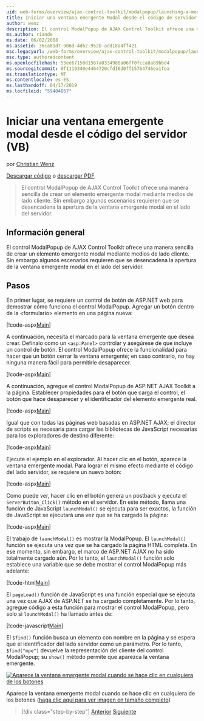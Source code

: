 ```yaml
---
uid: web-forms/overview/ajax-control-toolkit/modalpopup/launching-a-modal-popup-window-from-server-code-vb
title: Iniciar una ventana emergente Modal desde el código de servidor (VB) | Microsoft Docs
author: wenz
description: El control ModalPopup de AJAX Control Toolkit ofrece una manera sencilla de crear un elemento emergente modal mediante medios de lado cliente. Sin embargo, algunos escenarios requieren que t...
ms.author: riande
ms.date: 06/02/2008
ms.assetid: 36ca81d7-906d-4db2-952b-add18a4ff421
msc.legacyurl: /web-forms/overview/ajax-control-toolkit/modalpopup/launching-a-modal-popup-window-from-server-code-vb
msc.type: authoredcontent
ms.openlocfilehash: 55ee67150d1567a0334988a06ff0fcca8a89bbd4
ms.sourcegitcommit: 0f1119340e4464720cfd16d0ff15764746ea1fea
ms.translationtype: MT
ms.contentlocale: es-ES
ms.lasthandoff: 04/17/2019
ms.locfileid: "59404057"
---
```

# <a name="launching-a-modal-popup-window-from-server-code-vb"></a>Iniciar una ventana emergente modal desde el código del servidor (VB)

por [Christian Wenz](https://github.com/wenz)

[Descargar código](http://download.microsoft.com/download/2/4/0/24052038-f942-4336-905b-b60ae56f0dd5/ModalPopup1.vb.zip) o [descargar PDF](http://download.microsoft.com/download/b/6/a/b6ae89ee-df69-4c87-9bfb-ad1eb2b23373/modalpopup1VB.pdf)

> El control ModalPopup de AJAX Control Toolkit ofrece una manera sencilla de crear un elemento emergente modal mediante medios de lado cliente. Sin embargo algunos escenarios requieren que se desencadena la apertura de la ventana emergente modal en el lado del servidor.


## <a name="overview"></a>Información general

El control ModalPopup de AJAX Control Toolkit ofrece una manera sencilla de crear un elemento emergente modal mediante medios de lado cliente. Sin embargo algunos escenarios requieren que se desencadena la apertura de la ventana emergente modal en el lado del servidor.

## <a name="steps"></a>Pasos

En primer lugar, se requiere un control de botón de ASP.NET web para demostrar cómo funciona el control ModalPopup. Agregar un botón dentro de la &lt;formulario&gt; elemento en una página nueva:

[!code-aspx[Main](launching-a-modal-popup-window-from-server-code-vb/samples/sample1.aspx)]

A continuación, necesita el marcado para la ventana emergente que desea crear. Defínalo como un `<asp:Panel>` controlar y asegúrese de que incluye un control de botón. El control ModalPopup ofrece la funcionalidad para hacer que un botón cerrar la ventana emergente; en caso contrario, no hay ninguna manera fácil para permitirle desaparecer.

[!code-aspx[Main](launching-a-modal-popup-window-from-server-code-vb/samples/sample2.aspx)]

A continuación, agregue el control ModalPopup de ASP.NET AJAX Toolkit a la página. Establecer propiedades para el botón que carga el control, el botón que hace desaparecer y el identificador del elemento emergente real.

[!code-aspx[Main](launching-a-modal-popup-window-from-server-code-vb/samples/sample3.aspx)]

Igual que con todas las páginas web basadas en ASP.NET AJAX; el director de scripts es necesaria para cargar las bibliotecas de JavaScript necesarias para los exploradores de destino diferente:

[!code-aspx[Main](launching-a-modal-popup-window-from-server-code-vb/samples/sample4.aspx)]

Ejecute el ejemplo en el explorador. Al hacer clic en el botón, aparece la ventana emergente modal. Para lograr el mismo efecto mediante el código del lado servidor, se requiere un nuevo botón:

[!code-aspx[Main](launching-a-modal-popup-window-from-server-code-vb/samples/sample5.aspx)]

Como puede ver, hacer clic en el botón genera un postback y ejecuta el `ServerButton_Click()` método en el servidor. En este método, llama una función de JavaScript `launchModal()` se ejecuta para ser exactos, la función de JavaScript se ejecutará una vez que se ha cargado la página:

[!code-aspx[Main](launching-a-modal-popup-window-from-server-code-vb/samples/sample6.aspx)]

El trabajo de `launchModal()` es mostrar la ModalPopup. El `launchModal()` función se ejecuta una vez que se ha cargado la página HTML completa. En ese momento, sin embargo, el marco de ASP.NET AJAX no ha sido totalmente cargado aún. Por lo tanto, el `launchModal()` función solo establece una variable que se debe mostrar el control ModalPopup más adelante:

[!code-html[Main](launching-a-modal-popup-window-from-server-code-vb/samples/sample7.html)]

El `pageLoad()` función de JavaScript es una función especial que se ejecuta una vez que AJAX de ASP.NET se ha cargado completamente. Por lo tanto, agregue código a esta función para mostrar el control ModalPopup, pero solo si `launchModal()` ha llamado antes de:

[!code-javascript[Main](launching-a-modal-popup-window-from-server-code-vb/samples/sample8.js)]

El `$find()` función busca un elemento con nombre en la página y se espera que el identificador del lado servidor como un parámetro. Por lo tanto, `$find("mpe")` devuelve la representación del cliente del control ModalPopup; su `show()` método permite que aparezca la ventana emergente.


[![Aparece la ventana emergente modal cuando se hace clic en cualquiera de los botones](launching-a-modal-popup-window-from-server-code-vb/_static/image2.png)](launching-a-modal-popup-window-from-server-code-vb/_static/image1.png)

Aparece la ventana emergente modal cuando se hace clic en cualquiera de los botones ([haga clic aquí para ver imagen en tamaño completo](launching-a-modal-popup-window-from-server-code-vb/_static/image3.png))

> [!div class="step-by-step"]
> [Anterior](positioning-a-modalpopup-cs.md)
> [Siguiente](using-modalpopup-with-a-repeater-control-vb.md)
